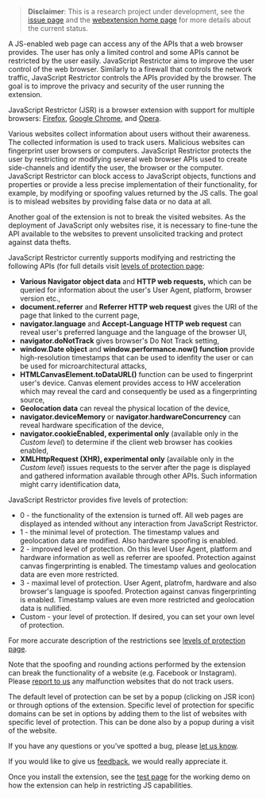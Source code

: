 > **Disclaimer**: This is a research project under development, see the [issue page](https://github.com/polcak/jsrestrictor/issues) and the [webextension home page](https://polcak.github.io/jsrestrictor/) for more details about the current status.

A JS-enabled web page can access any of the APIs that a web browser provides. The user has only a limited control and some APIs cannot be restricted by the user easily. JavaScript Restrictor aims to improve the user control of the web browser. Similarly to a firewall that controls the network traffic, JavaScript Restrictor controls the APIs provided by the browser. The goal is to improve the privacy and security of the user running the extension.

JavaScript Restrictor (JSR) is a browser extension with support for multiple browsers: [Firefox](https://addons.mozilla.org/cs/firefox/addon/javascript-restrictor/), [Google Chrome](https://chrome.google.com/webstore/detail/javascript-restrictor/ammoloihpcbognfddfjcljgembpibcmb), and [Opera](https://addons.opera.com/en/extensions/details/javascript-restrictor/).

Various websites collect information about users without their awareness. The collected information is used to track users. Malicious websites can fingerprint user browsers or computers. JavaScript Restrictor protects the user by restricting or modifying several web browser APIs used to create side-channels and identify the user, the browser or the computer. JavaScript Restrictor can block access to JavaScript objects, functions and properties or provide a less precise implementation of their functionality, for example, by modifying or spoofing values returned by the JS calls. The goal is to mislead websites by providing false data or no data at all.

Another goal of the extension is not to break the visited websites. As the deployment of JavaScript only websites rise, it is necessary to fine-tune the API available to the websites to prevent unsolicited tracking and protect against data thefts.

JavaScript Restrictor currently supports modifying and restricting the following APIs (for full details visit [levels of protection page](https://polcak.github.io/jsrestrictor/levels.html):

* **Various Navigator object data** and **HTTP web requests,** which can be queried for information about the user's User Agent, platform, browser version etc.,
* **document.referrer** and **Referrer HTTP web request** gives the URI of the page that linked to the current page,
* **navigator.language** and **Accept-Language HTTP web request** can reveal user's preferred language and the language of the browser UI,
* **navigator.doNotTrack** gives browser's Do Not Track setting,
* **window.Date object** and **window.performance.now() function** provide high-resolution timestamps that can be used to idenfity the user or can be used for microarchitectural attacks,
* **HTMLCanvasElement.toDataURL()** function can be used to fingerprint user's device. Canvas element provides access to HW acceleration which may reveal the card and consequently be used as a fingerprinting source,
* **Geolocation data** can reveal the physical location of the device,
* **navigator.deviceMemory** or **navigator.hardwareConcurrency** can reveal hardware specification of the device, 
* **navigator.cookieEnabled, experimental only** (available only in the _Custom level_) to determine if the client web browser has cookies enabled,
* **XMLHttpRequest (XHR), experimental only** (available only in the _Custom level_) issues requests to the server after the page is displayed and gathered information available through other APIs. Such information might carry identification data,

JavaScript Restrictor provides five levels of protection:

* 0 - the functionality of the extension is turned off. All web pages are displayed as intended without any interaction from JavaScript Restrictor.
* 1 - the minimal level of protection. The timestamp values and geolocation data are modified. Also hardware spoofing is enabled.
* 2 - improved level of protection. On this level User Agent, platform and hardware information as well as referrer are spoofed. Protection against canvas fingerprinting is enabled. The timestamp values and geolocation data are even more restricted.
* 3 - maximal level of protection. User Agent, platrofm, hardware and also browser's language is spoofed. Protection against canvas fingerprinting is enabled. Timestamp values are even more restricted and geolocation data is nullified.
* Custom - your level of protection. If desired, you can set your own level of protection.

For more accurate description of the restrictions see [levels of protection page](https://polcak.github.io/jsrestrictor/levels.html).

Note that the spoofing and rounding actions performed by the extension can break the functionality of a website (e.g. Facebook or Instagram). Please [report to us](https://github.com/polcak/jsrestrictor/issues) any malfunction websites that do not track users.

The default level of protection can be set by a popup (clicking on JSR icon) or through options of the extension. Specific level of protection for specific domains can be set in options by adding them to the list of websites with specific level of protection. This can be done also by a popup during a visit of the website.

If you have any questions or you’ve spotted a bug, please [let us know](https://github.com/polcak/jsrestrictor/issues).

If you would like to give us [feedback](https://github.com/polcak/jsrestrictor/issues), we would really appreciate it.

Once you install the extension, see the [test page](test/test.html) for the working demo on how the
extension can help in restricting JS capabilities.
